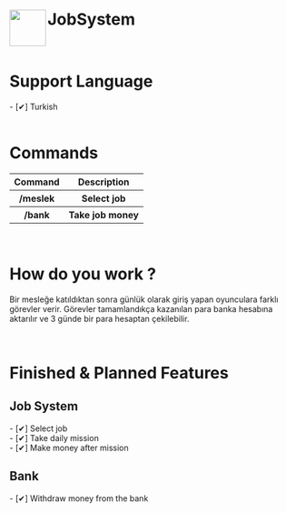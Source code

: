 <h1>JobSystem<img src="https://github.com/nypex5710/JobSystem/blob/master/logo.png" height="64" width="64" align="left"></img></h1>
<br>
<h1>Support Language</h1>
- [✔] Turkish<br>
<BR>
<h1>Commands</h1>
<table>
  <tr>
    <th>Command</th>
    <th>Description</th>
  </tr>
  <tr>
    <th>/meslek</th>
    <th>Select job</th>
  </tr>
  <tr>
    <th>/bank</th>
    <th>Take job money</th>
  </tr>
  </table>
<br>
<h1>How do you work ?</h1>
<p>Bir mesleğe katıldıktan sonra günlük olarak giriş yapan oyunculara farklı görevler verir. Görevler tamamlandıkça kazanılan para banka hesabına aktarılır ve 3 günde bir para hesaptan çekilebilir.</p>
<br>
<h1>Finished & Planned Features</h1>
 <h2>Job System</h2>
  - [✔] Select job<br>
  - [✔] Take daily mission<br>
  - [✔] Make money after mission
  <br>
  <h2>Bank</h2>
  - [✔] Withdraw money from the bank

